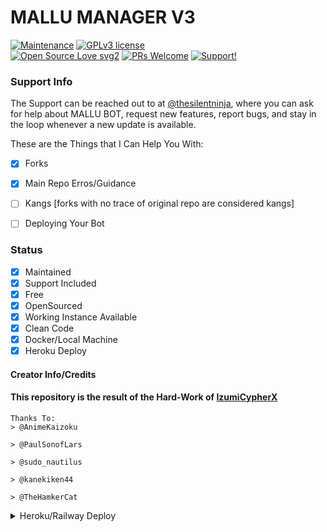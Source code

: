 # MALLU MANAGER V3
[![Maintenance](https://img.shields.io/badge/Maintained%3F-yes-green.svg)](https://github.com/thesilentdevka/Mallu-Manager-V3/graphs/commit-activity) [![GPLv3 license](https://img.shields.io/badge/License-GPLv3-blue.svg)](https://perso.crans.org/besson/LICENSE.html)<br> [![Open Source Love svg2](https://badges.frapsoft.com/os/v2/open-source.svg?v=103)](https://github.com/ellerbrock/open-source-badges/) [![PRs Welcome](https://img.shields.io/badge/PRs-welcome-brightgreen.svg?style=flat-square)](https://makeapullrequest.com)
[![Support!](https://img.shields.io/badge/Join%20Group-↗-green)](https://t.me/thesilentninja)


### Support Info


The Support can be reached out to at [@thesilentninja](https://t.me/thesilentninja), where you can ask for help about MALLU BOT, request new features, report bugs, and stay in the loop whenever a new update is available. <br>


These are the Things that I Can Help You With:

+ [x] Forks
+ [x] Main Repo Erros/Guidance
+ [ ] Kangs [forks with no trace of original repo are considered kangs]
+ [ ] Deploying Your Bot


### Status

+ [x] Maintained
+ [x] Support Included
+ [x] Free
+ [x] OpenSourced
+ [x] Working Instance Available
+ [x] Clean Code
+ [x] Docker/Local Machine
+ [x] Heroku Deploy

#### Creator Info/Credits



#### This repository is the result of the Hard-Work of [IzumiCypherX](https://github.com/IzumiCypherX/)

```
Thanks To:
> @AnimeKaizoku

> @PaulSonofLars

> @sudo_nautilus

> @kanekiken44

> @TheHamkerCat

```


<details>
	<summary>Heroku/Railway Deploy</summary>
	<br>
	<b>
The Easiest Way to Deploy This Bot is Via Heroku.
		In Order To deploy, You Just Have Fill The Necessary Environment Variables and Done!</b>
	
	[Deploy](https://www.herokucdn.com/deploy/button.svg)](https://heroku.com/deploy)
	
	</details> 
	
  
            
        









<details>
    <summary>More Deploy Options</summary>
    <br>
    <p align="center">

    Deploying on Local Machine

</p>

```console
    thesilentninja@arch:~$ git clone https://github.com/thesilentdevka/Mallu-Manager-V3
    thesilentninja@arch:~$ cd Mallu-Manager-V3
    thesilentninja@arch:~$ cp sample_config.py config.py
```

Edit Config.py with your own Values

Start with ```python -m mallu-manager-v3```

</details>    

<details>
     <summary>Deploying On IDE VMs Like Repl.it</summary>
       <br>
         <p align="left">
            <b> 

            Refer to Deploying On Local Machine

 </b>
</p>
</details>
